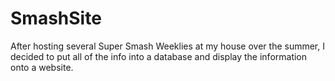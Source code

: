 # SmashSite

After hosting several Super Smash Weeklies at my house over the summer, I decided to put all of the info into a database and display the information onto a website. 
